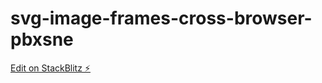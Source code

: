 # svg-image-frames-cross-browser-pbxsne

[Edit on StackBlitz ⚡️](https://stackblitz.com/edit/svg-image-frames-cross-browser-pbxsne)